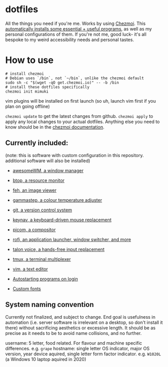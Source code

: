 # dotfiles
All the things you need if you're me. Works by using [Chezmoi](https://github.com/twpayne/chezmoi). This [automatically installs some essential + useful programs](https://github.com/mimuki/dotfiles/blob/main/run_onchange_install-packages.sh), as well as my personal configurations of them. If you're not me, good luck- it's all bespoke to my weird accessibility needs and personal tastes.

# How to use
```
# install chezmoi
# Debian uses `/bin`, not `~/bin`, unlike the chezmoi default
sudo sh -c "$(wget -qO get.chezmoi.io)" -- -b /bin
# install these dotfiles specifically
chezmoi init mimuki
```
vim plugins will be installed on first launch (so uh, launch vim first if you plan on going offline)

`chezmoi update` to get the latest changes from github. `chezmoi apply` to apply any local changes to your actual dotfiles. Anything else you need to know should be in the [chezmoi documentation](https://www.chezmoi.io/quick-start/#next-steps).

## Currently included:
(note: this is software with custom configuration in this repository. additional software will also be installed)
- [awesomeWM, a window manager](https://github.com/awesomeWM/awesome)
- [btop, a resource monitor](https://github.com/aristocratos/btop)
- [feh, an image viewer](https://github.com/derf/feh)
- [gammastep, a colour temperature adjuster](https://gitlab.com/chinstrap/gammastep) 
- [git, a version control system](https://github.com/git/git)
- [keynav, a keyboard-driven mouse replacement](https://github.com/jordansissel/keynav)
- [picom, a compositor](https://github.com/yshui/picom)
- [rofi, an application launcher, window switcher, and more](https://github.com/davatorium/rofi)
- [talon voice, a hands-free input replacement](https://talonvoice.com)
- [tmux, a terminal multiplexer](https://github.com/tmux/tmux)
- [vim, a text editor](https://github.com/vim/vim)

- [Autostarting programs on login](https://github.com/mimuki/dotfiles/blob/main/dot_xprofile.tmpl)
- [Custom fonts](https://github.com/mimuki/dotfiles/tree/main/dot_local/share/fonts)

## System naming convention
Currently not finalized, and subject to change. End goal is usefulness in automation (i.e. server software is irrelevant on a desktop, so don't install it there) without sacrificing aesthetics or excessive length. It should be as precise as it needs to be to avoid name collisions, and no further.

username: 5 letter, food related. For flavour and machine specific differences. e.g. `grape`
hostname: single letter OS indicator, major OS version, year device aquired, single letter form factor indicator. e.g. `W1020L` (a Windows 10 laptop aquired in 2020)
